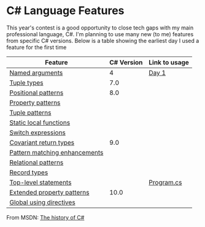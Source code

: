 # C# Language Features

This year's contest is a good opportunity to close tech gaps with my main professional language, C#.  I'm planning to use many new (to me) features from specific C# versions.  Below is a table showing the earliest day I used a feature for the first time

| Feature                                                                                                                              | C# Version | Link to usage                                                                                                  |
| ------------------------------------------------------------------------------------------------------------------------------------ | ---------- | -------------------------------------------------------------------------------------------------------------- |
| [Named arguments](https://docs.microsoft.com/en-us/dotnet/csharp/programming-guide/classes-and-structs/named-and-optional-arguments) | 4          | [Day 1](https://github.com/jasonincanada/aoc-2021/blob/main/AdventOfCode/AdventOfCode.CSharp/Day01.cs#L19)     |
| [Tuple types](https://docs.microsoft.com/en-us/dotnet/csharp/language-reference/builtin-types/value-tuples)                          | 7.0        |                                                                                                                |
| [Positional patterns](https://docs.microsoft.com/en-us/dotnet/csharp/whats-new/csharp-8#positional-patterns)                         | 8.0        |                                                                                                                |
| [Property patterns](https://docs.microsoft.com/en-us/dotnet/csharp/whats-new/csharp-8#property-patterns)                             |            |                                                                                                                |
| [Tuple patterns](https://docs.microsoft.com/en-us/dotnet/csharp/whats-new/csharp-8#tuple-patterns)                                   |            |                                                                                                                |
| [Static local functions](https://docs.microsoft.com/en-us/dotnet/csharp/whats-new/csharp-8#static-local-functions)                   |            |                                                                                                                |
| [Switch expressions](https://docs.microsoft.com/en-us/dotnet/csharp/whats-new/csharp-8#switch-expressions)                           |            |                                                                                                                |
| [Covariant return types](https://docs.microsoft.com/en-us/dotnet/csharp/language-reference/proposals/csharp-9.0/covariant-returns)   | 9.0        |                                                                                                                |
| [Pattern matching enhancements](https://docs.microsoft.com/en-us/dotnet/csharp/whats-new/csharp-9#pattern-matching-enhancements)     |            |                                                                                                                |
| [Relational patterns](https://docs.microsoft.com/en-us/dotnet/csharp/fundamentals/functional/pattern-matching#relational-patterns)   |            |                                                                                                                |
| [Record types](https://docs.microsoft.com/en-us/dotnet/csharp/whats-new/csharp-9#record-types)                                       |            |                                                                                                                |
| [Top-level statements](https://docs.microsoft.com/en-us/dotnet/csharp/whats-new/csharp-9#top-level-statements)                       |            | [Program.cs](https://github.com/jasonincanada/aoc-2021/blob/main/AdventOfCode/AdventOfCode.Console/Program.cs) |
| [Extended property patterns](https://docs.microsoft.com/en-us/dotnet/csharp/whats-new/csharp-10#extended-property-patterns)          | 10.0       |                                                                                                                |
| [Global using directives](https://docs.microsoft.com/en-us/dotnet/csharp/whats-new/csharp-10#global-using-directives)                |            |                                                                                                                |

From MSDN: [The history of C#](https://docs.microsoft.com/en-us/dotnet/csharp/whats-new/csharp-version-history)
